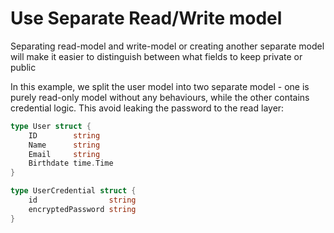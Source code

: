 # Use Separate Read/Write model

Separating read-model and write-model or creating another separate model will make it easier to distinguish between what fields to keep private or public


In this example, we split the user model into two separate model - one is purely read-only model without any behaviours, while the other contains credential logic. This avoid leaking the password to the read layer:
```go
type User struct {
	ID        string
	Name      string
	Email     string
	Birthdate time.Time
}

type UserCredential struct {
	id                string
	encryptedPassword string
}
```


